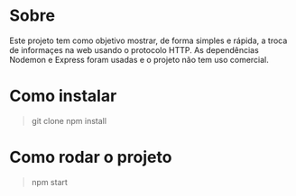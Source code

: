 # Sobre
Este projeto tem como objetivo mostrar, de forma simples e rápida, a troca de informaçes na web usando o protocolo HTTP.
As dependências Nodemon e Express foram usadas e o projeto não tem uso comercial.

# Como instalar
> git clone
> npm install

# Como rodar o projeto
> npm start
